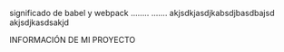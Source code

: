significado de babel y webpack
........
.......
akjsdkjasdjkabsdjbasdbajsd
akjsdjkasdsakjd



INFORMACIÓN DE MI PROYECTO

